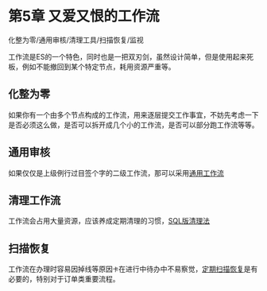 # 第5章 又爱又恨的工作流

化整为零/通用审核/清理工具/扫描恢复/监视

工作流是ES的一个特色，同时也是一把双刃剑，虽然设计简单，但是使用起来死板，例如不能撤回到某个特定节点，耗用资源严重等。

## 化整为零
如果你有一个由多个节点构成的工作流，用来逐层提交工作事宜，不妨先考虑一下是否必须这么做，是否可以拆开成几个小的工作流，是否可以部分跑工作流等等。

## 通用审核
如果仅仅是上级例行过目签个字的二级工作流，那可以采用[通用工作流](http://blog.iesap.net/2014/04/03/esap11/)

## 清理工作流
工作流会占用大量资源，应该养成定期清理的习惯，[SQL版清理法](http://blog.iesap.net/2013/08/29/esap3/)

## 扫描恢复
工作流在办理时容易因掉线等原因`卡`在进行中待办中不易察觉，[定期扫描恢复](http://blog.iesap.net/2013/07/27/esap0/)是有必要的，特别对于订单类重要流程。
